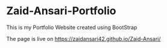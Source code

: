# Zaid-Ansari-Portfolio
This is my Portfolio Website created using BootStrap

The page is live on https://zaidansari42.github.io/Zaid-Ansari/
